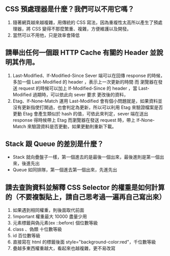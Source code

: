 ## CSS 預處理器是什麼？我們可以不用它嗎？
1. 隨著網頁越來越複雜，用傳統的 CSS 寫法，因為重複性太高所以產生了預處理器，將 CSS 變得不那麼繁重、複雜，方便維護以及開發。
2. 當然可以不用他，只是效率會降低


## 請舉出任何一個跟 HTTP Cache 有關的 Header 並說明其作用。
1. Last-Modified、If-Modified-Since
Sever 端可以在回傳 response 的時候，多加一個 Last-Modified 的 header ，表示上一次更新的時間
而 瀏覽器在發送 request 的時候可以加上 If-Modified-Since 的 header ，當 Last-Modified 過期時，可以依此向 sever 要求 更改後的資料，
2. Etag、If-None-Match
運用 Last-Modified 會有個小問題就是，如果資料並沒有更新指使打開過，也會判定為更新，所以可以利用 Etag 來驗證檔案是否更動
Etag 會產生類似於 hash 的值，可依此來判定，sever 端在送出 response 得時候帶上 Etag 而瀏覽器在發送 request 時，帶上 If-None-Match 來驗證資料是否更動，如果更動則重新下載。

## Stack 跟 Queue 的差別是什麼？
- Stack
    就向疊盤子一樣，第一個進去的是最後一個出來，最後進則是第一個出來，後進先出
- Queue
    如同排隊，第一個進去第一個出來，先進先出
## 請去查詢資料並解釋 CSS Selector 的權重是如何計算的（不要複製貼上，請自己思考過一遍再自己寫出來）
1. 如果遇到相同權重，則後面取代前面
2. !important 權重最大 10000 盡量少用
3. 元素標籤與偽元素(ex ::before) 個位數等級
4. class 、偽類 十位數等級
5. id 百位數等級
6. 直接寫在 html 的標籤後面 style="background-color:red"，千位數等級
7. 疊越多東西權重越大，看起來也越複雜，更不易改寫